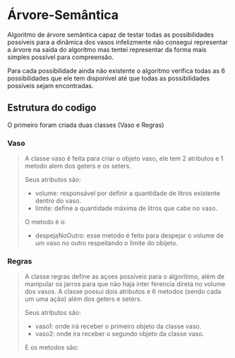 # Árvore-Semântica

Algoritmo de árvore semântica capaz de testar todas as possibilidades possíveis para a dinâmica dos vasos
infelizmente não consegui representar a árvore na saída do algoritmo mas tentei representar da forma
mais simples possível para compreensão.

Para cada possibilidade ainda não existente o algoritmo verifica todas as 6 possibilidades que ele tem
disponível até que todas as possibilidades possíveis sejam encontradas.

## Estrutura do codigo

O primeiro foram criada duas classes (Vaso e Regras)

### Vaso
> A classe vaso é feita para criar o objeto vaso, ele tem 2 atributos e 1 metodo alem dos geters e os seters.
> 
> Seus atributos são:
> - volume: responsável por definir a quantidade de litros existente dentro do vaso.
> - limite: define a quantidade máxima de litros que cabe no vaso.
> 
> O metodo é o:
> - despejaNoOutro: esse metodo é feito para despejar o volume de um vaso no outro respeitando o limite do obijeto.

### Regras
> A classe regras define as açoes possíveis para o algoritimo, além de manipular os jarros para que não haja inter
> ferencia direta no volume dos vasos. A classe possui dois atributos e 6 metodos (sendo cada um uma ação) além dos
> geters e seters.
>
> Seus atributos são:
> - vaso1: onde irá receber o primeiro objeto da classe vaso.
> - vaso2: onde ira receber o segundo objeto da classe vaso.
> 
> E os metodos são:
